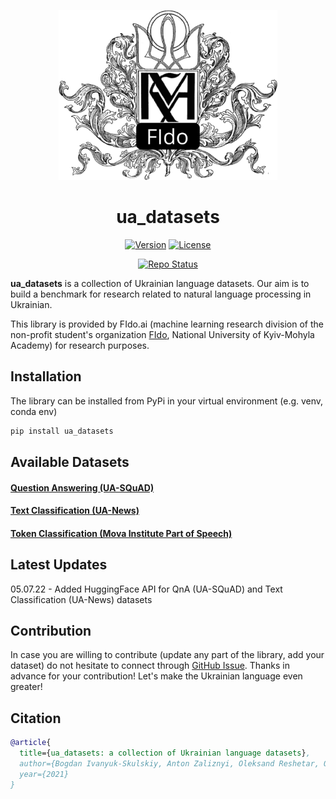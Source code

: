 
<p align="center">
  <img src="https://github.com/fido-ai/ua-datasets/blob/main/assets/NaUKMA.png" width="350" title="hover text" alt="NaUKMA FIdo Logo">
</p>

<h1 align="center">
    ua_datasets
</h1>

<p align="center">
    <a href="https://img.shields.io/badge/Version-0.0.2-orange.svg"><img src="https://img.shields.io/badge/Version-0.0.5-green.svg" alt="Version"/></a>
    <a href="https://img.shields.io/badge/License-Apache%202.0-blue.svg"><img src="https://img.shields.io/badge/License-MIT-blue.svg" alt="License"/></a>
</p>
<p align="center">
    <a href="https://www.repostatus.org/badges/0.1.0/active.svg"><img src="https://www.repostatus.org/badges/0.1.0/active.svg" alt="Repo Status"/></a>
</p>

__ua_datasets__ is a collection of Ukrainian language datasets. Our aim is to build a benchmark for research related to 
natural language processing in Ukrainian.

This library is provided by FIdo.ai (machine learning research division of the non-profit student's organization
[FIdo](https://www.facebook.com/fido.naukma/), National University of Kyiv-Mohyla Academy) for research purposes.

## Installation
The library can be installed from PyPi in your virtual environment (e.g. venv, conda env)
```bash
pip install ua_datasets
```

## Available Datasets

#### [Question Answering (UA-SQuAD)](https://github.com/fido-ai/ua-datasets/tree/main/ua_datasets/src/question_answering)

#### [Text Classification (UA-News)](https://github.com/fido-ai/ua-datasets/tree/main/ua_datasets/src/text_classification)

#### [Token Classification (Mova Institute Part of Speech)](https://github.com/fido-ai/ua-datasets/tree/main/ua_datasets/src/token_classification)

## Latest Updates

05.07.22 - Added HuggingFace API for QnA (UA-SQuAD) and Text Classification (UA-News) datasets

## Contribution
In case you are willing to contribute (update any part of the library, add your dataset) do not hesitate to connect through [GitHub Issue](https://github.com/fido-ai/ua-datasets/issues/new/choose). Thanks in advance for your contribution! 
Let's make the Ukrainian language even greater!

## Citation
```bib
@article{
  title={ua_datasets: a collection of Ukrainian language datasets},
  author={Bogdan Ivanyuk-Skulskiy, Anton Zaliznyi, Oleksand Reshetar, Oleksiy Protsyk, Bohdan Romanchuk, Vladyslav Shpihanovych},
  year={2021}
}
```
